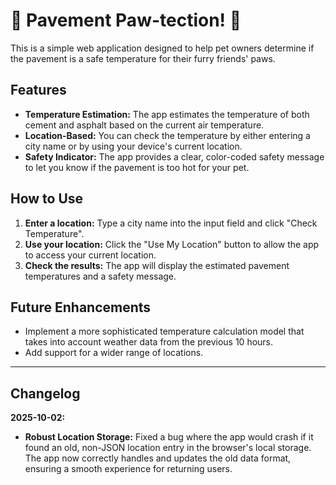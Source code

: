# 🐾 Pavement Paw-tection! 🐾

This is a simple web application designed to help pet owners determine if the pavement is a safe temperature for their furry friends' paws.

## Features

*   **Temperature Estimation:** The app estimates the temperature of both cement and asphalt based on the current air temperature.
*   **Location-Based:** You can check the temperature by either entering a city name or by using your device's current location.
*   **Safety Indicator:** The app provides a clear, color-coded safety message to let you know if the pavement is too hot for your pet.

## How to Use

1.  **Enter a location:** Type a city name into the input field and click "Check Temperature".
2.  **Use your location:** Click the "Use My Location" button to allow the app to access your current location.
3.  **Check the results:** The app will display the estimated pavement temperatures and a safety message.

## Future Enhancements

*   Implement a more sophisticated temperature calculation model that takes into account weather data from the previous 10 hours.
*   Add support for a wider range of locations.

---

## Changelog

**2025-10-02:**
- **Robust Location Storage:** Fixed a bug where the app would crash if it found an old, non-JSON location entry in the browser's local storage. The app now correctly handles and updates the old data format, ensuring a smooth experience for returning users.
